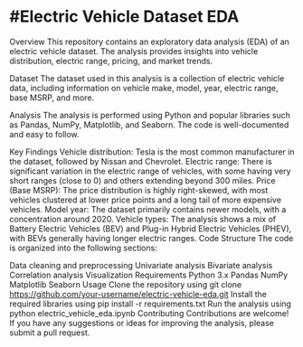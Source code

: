 #Electric Vehicle Dataset EDA
==========================

Overview
This repository contains an exploratory data analysis (EDA) of an electric vehicle dataset. The analysis provides insights into vehicle distribution, electric range, pricing, and market trends.

Dataset
The dataset used in this analysis is a collection of electric vehicle data, including information on vehicle make, model, year, electric range, base MSRP, and more.

Analysis
The analysis is performed using Python and popular libraries such as Pandas, NumPy, Matplotlib, and Seaborn. The code is well-documented and easy to follow.

Key Findings
Vehicle distribution: Tesla is the most common manufacturer in the dataset, followed by Nissan and Chevrolet.
Electric range: There is significant variation in the electric range of vehicles, with some having very short ranges (close to 0) and others extending beyond 300 miles.
Price (Base MSRP): The price distribution is highly right-skewed, with most vehicles clustered at lower price points and a long tail of more expensive vehicles.
Model year: The dataset primarily contains newer models, with a concentration around 2020.
Vehicle types: The analysis shows a mix of Battery Electric Vehicles (BEV) and Plug-in Hybrid Electric Vehicles (PHEV), with BEVs generally having longer electric ranges.
Code Structure
The code is organized into the following sections:

Data cleaning and preprocessing
Univariate analysis
Bivariate analysis
Correlation analysis
Visualization
Requirements
Python 3.x
Pandas
NumPy
Matplotlib
Seaborn
Usage
Clone the repository using git clone https://github.com/your-username/electric-vehicle-eda.git
Install the required libraries using pip install -r requirements.txt
Run the analysis using python electric_vehicle_eda.ipynb
Contributing
Contributions are welcome! If you have any suggestions or ideas for improving the analysis, please submit a pull request.
